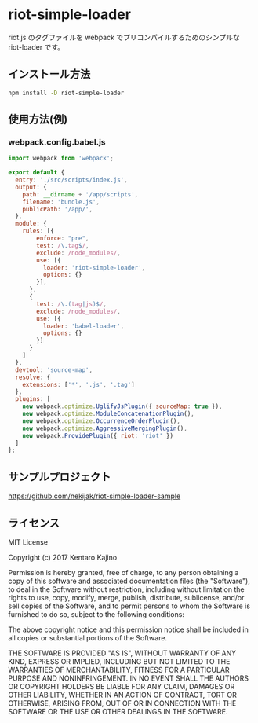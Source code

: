 # riot-simple-loader
riot.js のタグファイルを webpack でプリコンパイルするためのシンプルな riot-loader です。

## インストール方法
```bash
npm install -D riot-simple-loader
```

## 使用方法(例)

### webpack.config.babel.js
```javascript
import webpack from 'webpack';

export default {
  entry: './src/scripts/index.js',
  output: {
    path: __dirname + '/app/scripts',
    filename: 'bundle.js',
    publicPath: '/app/',
  },
  module: {
    rules: [{
        enforce: "pre",
        test: /\.tag$/,
        exclude: /node_modules/,
        use: [{
          loader: 'riot-simple-loader',
          options: {}
        }],
      },
      {
        test: /\.(tag|js)$/,
        exclude: /node_modules/,
        use: [{
          loader: 'babel-loader',
          options: {}
        }]
      }
    ]
  },
  devtool: 'source-map',
  resolve: {
    extensions: ['*', '.js', '.tag']
  },
  plugins: [
    new webpack.optimize.UglifyJsPlugin({ sourceMap: true }),
    new webpack.optimize.ModuleConcatenationPlugin(),
    new webpack.optimize.OccurrenceOrderPlugin(),
    new webpack.optimize.AggressiveMergingPlugin(),
    new webpack.ProvidePlugin({ riot: 'riot' })
  ]
};
```

## サンプルプロジェクト
https://github.com/nekijak/riot-simple-loader-sample

## ライセンス

MIT License

Copyright (c) 2017 Kentaro Kajino

Permission is hereby granted, free of charge, to any person obtaining a copy
of this software and associated documentation files (the "Software"), to deal
in the Software without restriction, including without limitation the rights
to use, copy, modify, merge, publish, distribute, sublicense, and/or sell
copies of the Software, and to permit persons to whom the Software is
furnished to do so, subject to the following conditions:

The above copyright notice and this permission notice shall be included in all
copies or substantial portions of the Software.

THE SOFTWARE IS PROVIDED "AS IS", WITHOUT WARRANTY OF ANY KIND, EXPRESS OR
IMPLIED, INCLUDING BUT NOT LIMITED TO THE WARRANTIES OF MERCHANTABILITY,
FITNESS FOR A PARTICULAR PURPOSE AND NONINFRINGEMENT. IN NO EVENT SHALL THE
AUTHORS OR COPYRIGHT HOLDERS BE LIABLE FOR ANY CLAIM, DAMAGES OR OTHER
LIABILITY, WHETHER IN AN ACTION OF CONTRACT, TORT OR OTHERWISE, ARISING FROM,
OUT OF OR IN CONNECTION WITH THE SOFTWARE OR THE USE OR OTHER DEALINGS IN THE
SOFTWARE.
